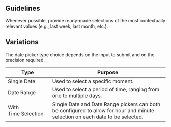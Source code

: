 ## Guidelines

Whenever possible, provide ready-made selections of the most contextually relevant values (e.g., last week, last month, etc.).

## Variations

The date picker type choice depends on the input to submit and on the precision required.

| Type                | Purpose                                                                                                                       |
| ------------------- | ----------------------------------------------------------------------------------------------------------------------------- |
| Single Date         | Used to select a specific moment.                                                                                             |
| Date Range          | Used to select a period of time, ranging from one to multiple days.                                                           |
| With Time Selection | Single Date and Date Range pickers can both be configured to allow for hour and minute selection on each date to be selected. |
